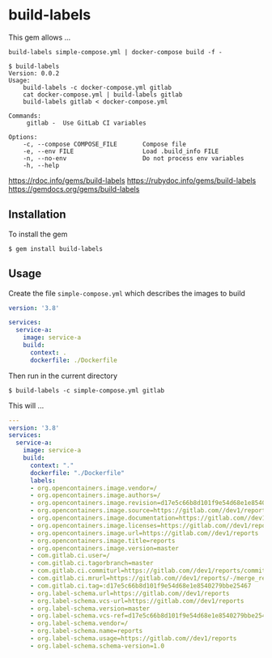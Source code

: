 # build-labels

This gem allows ...  

```
build-labels simple-compose.yml | docker-compose build -f -

$ build-labels
Version: 0.0.2
Usage:
	build-labels -c docker-compose.yml gitlab
	cat docker-compose.yml | build-labels gitlab
	build-labels gitlab < docker-compose.yml

Commands:
     gitlab -  Use GitLab CI variables

Options:
    -c, --compose COMPOSE_FILE       Compose file
    -e, --env FILE                   Load .build_info FILE
    -n, --no-env                     Do not process env variables
    -h, --help

```

https://rdoc.info/gems/build-labels
https://rubydoc.info/gems/build-labels
https://gemdocs.org/gems/build-labels

## Installation
To install the gem

    $ gem install build-labels

## Usage
Create the file `simple-compose.yml` which describes the images to build
```yaml
version: '3.8'

services:
  service-a:
    image: service-a
    build:
      context: .
      dockerfile: ./Dockerfile


```
Then run in the current directory

    $ build-labels -c simple-compose.yml gitlab

This will ...

```yaml
---
version: '3.8'
services:
  service-a:
    image: service-a
    build:
      context: "."
      dockerfile: "./Dockerfile"
      labels:
      - org.opencontainers.image.vendor=/
      - org.opencontainers.image.authors=/
      - org.opencontainers.image.revision=d17e5c66b8d101f9e54d68e1e8540279bbe25467
      - org.opencontainers.image.source=https://gitlab.com//dev1/reports
      - org.opencontainers.image.documentation=https://gitlab.com//dev1/reports
      - org.opencontainers.image.licenses=https://gitlab.com//dev1/reports
      - org.opencontainers.image.url=https://gitlab.com//dev1/reports
      - org.opencontainers.image.title=reports
      - org.opencontainers.image.version=master
      - com.gitlab.ci.user=/
      - com.gitlab.ci.tagorbranch=master
      - com.gitlab.ci.commiturl=https://gitlab.com//dev1/reports/commit/d17e5c66b8d101f9e54d68e1e8540279bbe25467
      - com.gitlab.ci.mrurl=https://gitlab.com//dev1/reports/-/merge_requests/
      - com.gitlab.ci.tag=:d17e5c66b8d101f9e54d68e1e8540279bbe25467
      - org.label-schema.url=https://gitlab.com//dev1/reports
      - org.label-schema.vcs-url=https://gitlab.com//dev1/reports
      - org.label-schema.version=master
      - org.label-schema.vcs-ref=d17e5c66b8d101f9e54d68e1e8540279bbe25467
      - org.label-schema.vendor=/
      - org.label-schema.name=reports
      - org.label-schema.usage=https://gitlab.com//dev1/reports
      - org.label-schema.schema-version=1.0

```
